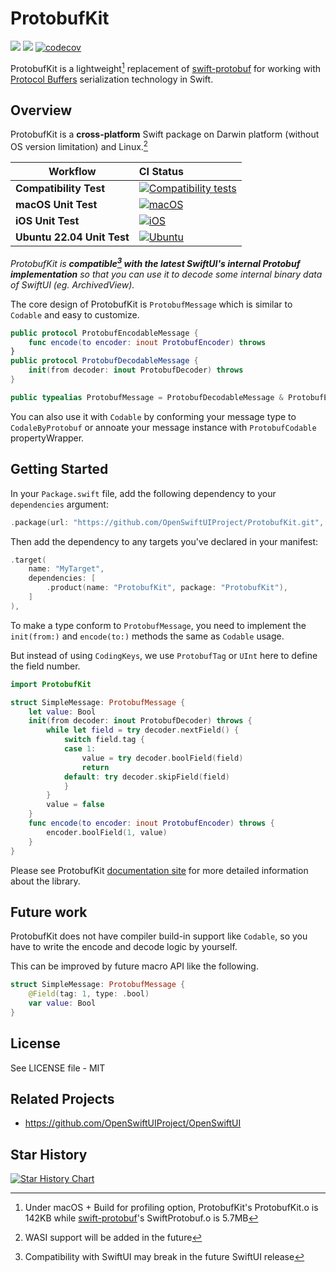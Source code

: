 # ProtobufKit

[![](https://img.shields.io/endpoint?url=https%3A%2F%2Fswiftpackageindex.com%2Fapi%2Fpackages%2FOpenSwiftUIProject%2FProtobufKit%2Fbadge%3Ftype%3Dswift-versions)](https://swiftpackageindex.com/OpenSwiftUIProject/ProtobufKit) [![](https://img.shields.io/endpoint?url=https%3A%2F%2Fswiftpackageindex.com%2Fapi%2Fpackages%2FOpenSwiftUIProject%2FProtobufKit%2Fbadge%3Ftype%3Dplatforms)](https://swiftpackageindex.com/OpenSwiftUIProject/ProtobufKit) [![codecov](https://codecov.io/gh/OpenSwiftUIProject/ProtobufKit/graph/badge.svg?token=VDKQVOP20I)](https://codecov.io/gh/OpenSwiftUIProject/ProtobufKit)

ProtobufKit is a lightweight[^1] replacement of [swift-protobuf](https://github.com/apple/swift-protobuf) for working with [Protocol Buffers](https://protobuf.dev/) serialization technology in Swift.

## Overview

ProtobufKit is a **cross-platform** Swift package on Darwin platform (without OS version limitation) and Linux.[^2]

| **Workflow** | **CI Status** |
|-|:-|
| **Compatibility Test** | [![Compatibility tests](https://github.com/OpenSwiftUIProject/ProtobufKit/actions/workflows/compatibility_tests.yml/badge.svg)](https://github.com/OpenSwiftUIProject/ProtobufKit/actions/workflows/compatibility_tests.yml) |
| **macOS Unit Test** | [![macOS](https://github.com/OpenSwiftUIProject/ProtobufKit/actions/workflows/macos.yml/badge.svg)](https://github.com/OpenSwiftUIProject/ProtobufKit/actions/workflows/macos.yml) |
| **iOS Unit Test** | [![iOS](https://github.com/OpenSwiftUIProject/ProtobufKit/actions/workflows/ios.yml/badge.svg)](https://github.com/OpenSwiftUIProject/ProtobufKit/actions/workflows/ios.yml) |
| **Ubuntu 22.04 Unit Test** | [![Ubuntu](https://github.com/OpenSwiftUIProject/ProtobufKit/actions/workflows/ubuntu.yml/badge.svg)](https://github.com/OpenSwiftUIProject/ProtobufKit/actions/workflows/ubuntu.yml) |

*ProtobufKit is **compatible[^3] with the latest SwiftUI's internal Protobuf implementation** so that you can use it to decode some internal binary data of SwiftUI (eg. ArchivedView).*

The core design of ProtobufKit is `ProtobufMessage` which is similar to `Codable` and easy to customize.

```swift
public protocol ProtobufEncodableMessage {
    func encode(to encoder: inout ProtobufEncoder) throws
}
public protocol ProtobufDecodableMessage {
    init(from decoder: inout ProtobufDecoder) throws
}

public typealias ProtobufMessage = ProtobufDecodableMessage & ProtobufEncodableMessage
```

You can also use it with `Codable` by conforming your message type to `CodaleByProtobuf` or annoate your message instance with `ProtobufCodable` propertyWrapper.

## Getting Started

In your `Package.swift` file, add the following dependency to your `dependencies` argument:

```swift
.package(url: "https://github.com/OpenSwiftUIProject/ProtobufKit.git", from: "0.1.0"),
```

Then add the dependency to any targets you've declared in your manifest:

```swift
.target(
    name: "MyTarget", 
    dependencies: [
        .product(name: "ProtobufKit", package: "ProtobufKit"),
    ]
),
```

To make a type conform to `ProtobufMessage`, you need to implement the `init(from:)` and `encode(to:)` methods the same as `Codable` usage.

But instead of using `CodingKeys`, we use `ProtobufTag` or `UInt` here to define the field number.

```swift
import ProtobufKit

struct SimpleMessage: ProtobufMessage {
    let value: Bool
    init(from decoder: inout ProtobufDecoder) throws {
        while let field = try decoder.nextField() {
            switch field.tag {
            case 1:
                value = try decoder.boolField(field)
                return
            default: try decoder.skipField(field)
            }
        }
        value = false
    }
    func encode(to encoder: inout ProtobufEncoder) throws {
        encoder.boolField(1, value)
    }
}
```

Please see ProtobufKit [documentation site](https://swiftpackageindex.com/OpenSwiftUIProject/ProtobufKit/main/documentation/protobufkit)
for more detailed information about the library.

## Future work

ProtobufKit does not have compiler build-in support like `Codable`, so you have to write the encode and decode logic by yourself.

This can be improved by future macro API like the following.

```swift
struct SimpleMessage: ProtobufMessage {
    @Field(tag: 1, type: .bool)
    var value: Bool
}
```

## License

See LICENSE file - MIT

## Related Projects

- https://github.com/OpenSwiftUIProject/OpenSwiftUI

## Star History

<a href="https://star-history.com/#OpenSwiftUIProject/ProtobufKit&Date">
  <picture>
    <source media="(prefers-color-scheme: dark)" srcset="https://api.star-history.com/svg?repos=OpenSwiftUIProject/ProtobufKit&type=Date&theme=dark" />
    <source media="(prefers-color-scheme: light)" srcset="https://api.star-history.com/svg?repos=OpenSwiftUIProject/ProtobufKit&type=Date" />
    <img alt="Star History Chart" src="https://api.star-history.com/svg?repos=OpenSwiftUIProject/ProtobufKit&type=Date" />
  </picture>
</a>

[^1]: Under macOS + Build for profiling option, ProtobufKit's ProtobufKit.o is 142KB while [swift-protobuf](https://github.com/apple/swift-protobuf)'s SwiftProtobuf.o is 5.7MB
[^2]: WASI support will be added in the future
[^3]: Compatibility with SwiftUI may break in the future SwiftUI release